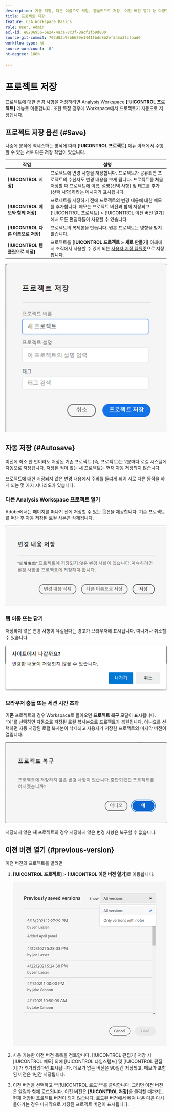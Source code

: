 ```yaml
---
description: 자동 저장, 다른 이름으로 저장, 템플릿으로 저장, 이전 버전 열기 등 다양한 저장 옵션에 대해 알아봅니다.
title: 프로젝트 저장
feature: CJA Workspace Basics
role: User, Admin
exl-id: e8206956-6e24-4a3a-8c3f-8acf1fb9d800
source-git-commit: 702d03b95b6689e1441fbdd8b2ef3a5a3fcfbad0
workflow-type: ht
source-wordcount: '0'
ht-degree: 100%

---
```


# 프로젝트 저장

프로젝트에 대한 변경 사항을 저장하려면 Analysis Workspace **[!UICONTROL 프로젝트]** 메뉴로 이동합니다. 또한 특정 경우에 Workspace에서 프로젝트가 자동으로 저장됩니다.

## 프로젝트 저장 옵션 {#Save}

나중에 분석에 액세스하는 방식에 따라 **[!UICONTROL 프로젝트]** 메뉴 아래에서 수행할 수 있는 서로 다른 저장 작업이 있습니다.

| 작업 | 설명 |
|---|---|
| **[!UICONTROL 저장]** | 프로젝트에 변경 사항을 저장합니다. 프로젝트가 공유되면 프로젝트의 수신자도 변경 내용을 보게 됩니다. 프로젝트를 처음 저장할 때 프로젝트에 이름, 설명(선택 사항) 및 태그를 추가(선택 사항)하라는 메시지가 표시됩니다. |
| **[!UICONTROL 메모와 함께 저장]** | 프로제트를 저장하기 전에 프로젝트의 변경 내용에 대한 메모를 추가합니다. 메모는 프로젝트 버전과 함께 저장되고 [!UICONTROL 프로젝트] > [!UICONTROL 이전 버전 열기]에서 모든 편집자들이 사용할 수 있습니다. |
| **[!UICONTROL 다른 이름으로 저장]** | 프로젝트의 복제본을 만듭니다. 원본 프로젝트는 영향을 받지 않습니다. |
| **[!UICONTROL 템플릿으로 저장]** | 프로젝트를 **[!UICONTROL 프로젝트 > 새로 만들기]** 아래에서 조직에서 사용할 수 있게 되는 [사용자 지정 템플릿](https://experienceleague.adobe.com/docs/analytics/analyze/analysis-workspace/build-workspace-project/starter-projects.html?lang=ko-KR)으로 저장합니다. |

![](assets/save-project.png)

## 자동 저장 {#Autosave}

이전에 최소 한 번이라도 저장된 기존 프로젝트 (즉, 프로젝트)는 2분마다 로컬 시스템에 자동으로 저장됩니다. 저장된 적이 없는 새 프로젝트는 현재 자동 저장되지 않습니다.

프로젝트에 대한 저장되지 않은 변경 내용에서 주의를 돌리게 되어 서로 다른 동작을 하게 되는 몇 가지 시나리오가 있습니다.

### 다른 Analysis Workspace 프로젝트 열기

Adobe에서는 페이지를 떠나기 전에 저장할 수 있는 옵션을 제공합니다. 기존 프로젝트를 떠난 후 자동 저장된 로컬 사본은 삭제됩니다.

![](assets/existing-save.png)

### 탭 이동 또는 닫기

저장하지 않은 변경 사항이 유실된다는 경고가 브라우저에 표시됩니다. 떠나거나 취소할 수 있습니다.

![](assets/browser-image.png)

### 브라우저 충돌 또는 세션 시간 초과

**기존** 프로젝트의 경우 Workspace로 돌아오면 **프로젝트 복구** 모달이 표시됩니다. “예”를 선택하면 자동으로 저장된 로컬 복사본으로 프로젝트가 복원됩니다. 아니요를 선택하면 자동 저장된 로컬 복사본이 삭제되고 사용자가 저장한 프로젝트의 마지막 버전이 열립니다.

![](assets/project-recovery.png)

저장되지 않은 **새** 프로젝트의 경우 저장하지 않은 변경 사항은 복구할 수 없습니다.

## 이전 버전 열기 {#previous-version}

이전 버전의 프로젝트를 열려면

1. **[!UICONTROL 프로젝트]** > **[!UICONTROL 이전 버전 열기]**&#x200B;로 이동합니다.

   ![](assets/previous-versions.png)

1. 사용 가능한 이전 버전 목록을 검토합니다.
   [!UICONTROL 편집기] 저장 시 [!UICONTROL 메모] 외에 [!UICONTROL 타임스탬프] 및 [!UICONTROL 편집기]가 추가되었다면 표시됩니다. 메모가 없는 버전은 90일간 저장되고, 메모가 포함된 버전은 1년간 저장됩니다.
1. 이전 버전을 선택하고 **[!UICONTROL 로드]**를 클릭합니다.
그러면 이전 버전은 알림과 함께 로드됩니다. 이전 버전은 **[!UICONTROL 저장]**&#x200B;을 클릭할 때까지는 현재 저장된 프로젝트 버전이 되지 않습니다. 로드된 버전에서 빠져 나온 다음 다시 돌아가는 경우 마지막으로 저장된 프로젝트 버전이 표시됩니다.
